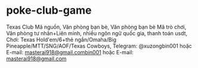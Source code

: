 # poke-club-game
Texas Club Mã nguồn, Văn phòng bạn bè, Văn phòng bạn bè Mã trò chơi, Văn phòng tư nhân+Liên minh, nhiều ngôn ngữ quốc gia, thanh toán usdt, Chơi: Texas Hold'em/6+thẻ ngắn/Omaha/Big Pineapple/MTT/SNG/AOF/Texas Cowboys, Telegram: @xuzongbin001 hoặc E-mail: masterai918@gmail.combin001 hoặc E-mail: masterai918@gmail.com
